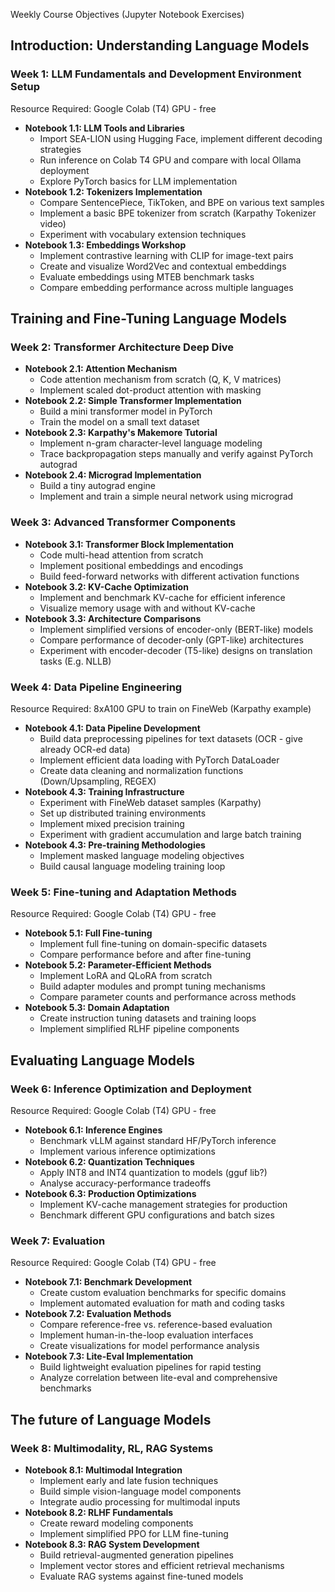  Weekly Course Objectives (Jupyter Notebook Exercises)

## Introduction: Understanding Language Models
### Week 1: LLM Fundamentals and Development Environment Setup
Resource Required: Google Colab (T4) GPU - free
- **Notebook 1.1: LLM Tools and Libraries**
  - Import SEA-LION using Hugging Face, implement different decoding strategies
  - Run inference on Colab T4 GPU and compare with local Ollama deployment
  - Explore PyTorch basics for LLM implementation
- **Notebook 1.2: Tokenizers Implementation**
  - Compare SentencePiece, TikToken, and BPE on various text samples
  - Implement a basic BPE tokenizer from scratch (Karpathy Tokenizer video)
  - Experiment with vocabulary extension techniques
- **Notebook 1.3: Embeddings Workshop**
  - Implement contrastive learning with CLIP for image-text pairs
  - Create and visualize Word2Vec and contextual embeddings
  - Evaluate embeddings using MTEB benchmark tasks
  - Compare embedding performance across multiple languages

## Training and Fine-Tuning Language Models
### Week 2: Transformer Architecture Deep Dive
- **Notebook 2.1: Attention Mechanism**
  - Code attention mechanism from scratch (Q, K, V matrices)
  - Implement scaled dot-product attention with masking
- **Notebook 2.2: Simple Transformer Implementation**
  - Build a mini transformer model in PyTorch
  - Train the model on a small text dataset
- **Notebook 2.3: Karpathy's Makemore Tutorial**
  - Implement n-gram character-level language modeling
  - Trace backpropagation steps manually and verify against PyTorch autograd
- **Notebook 2.4: Micrograd Implementation**
  - Build a tiny autograd engine
  - Implement and train a simple neural network using micrograd

### Week 3: Advanced Transformer Components
- **Notebook 3.1: Transformer Block Implementation**
  - Code multi-head attention from scratch
  - Implement positional embeddings and encodings
  - Build feed-forward networks with different activation functions
- **Notebook 3.2: KV-Cache Optimization**
  - Implement and benchmark KV-cache for efficient inference
  - Visualize memory usage with and without KV-cache
- **Notebook 3.3: Architecture Comparisons**
  - Implement simplified versions of encoder-only (BERT-like) models
  - Compare performance of decoder-only (GPT-like) architectures
  - Experiment with encoder-decoder (T5-like) designs on translation tasks (E.g. NLLB)

### Week 4: Data Pipeline Engineering
Resource Required: 8xA100 GPU to train on FineWeb (Karpathy example)
- **Notebook 4.1: Data Pipeline Development**
  - Build data preprocessing pipelines for text datasets (OCR - give already OCR-ed data)
  - Implement efficient data loading with PyTorch DataLoader
  - Create data cleaning and normalization functions (Down/Upsampling, REGEX)
- **Notebook 4.3: Training Infrastructure**
  - Experiment with FineWeb dataset samples (Karpathy)
  - Set up distributed training environments
  - Implement mixed precision training
  - Experiment with gradient accumulation and large batch training
- **Notebook 4.3: Pre-training Methodologies**
  - Implement masked language modeling objectives
  - Build causal language modeling training loop

### Week 5: Fine-tuning and Adaptation Methods
Resource Required: Google Colab (T4) GPU - free
- **Notebook 5.1: Full Fine-tuning**
  - Implement full fine-tuning on domain-specific datasets
  - Compare performance before and after fine-tuning
- **Notebook 5.2: Parameter-Efficient Methods**
  - Implement LoRA and QLoRA from scratch
  - Build adapter modules and prompt tuning mechanisms
  - Compare parameter counts and performance across methods
- **Notebook 5.3: Domain Adaptation**
  - Create instruction tuning datasets and training loops
  - Implement simplified RLHF pipeline components

## Evaluating Language Models
### Week 6: Inference Optimization and Deployment
Resource Required: Google Colab (T4) GPU - free
- **Notebook 6.1: Inference Engines**
  - Benchmark vLLM against standard HF/PyTorch inference 
  - Implement various inference optimizations
- **Notebook 6.2: Quantization Techniques**
  - Apply INT8 and INT4 quantization to models (gguf lib?)
  - Analyse accuracy-performance tradeoffs
- **Notebook 6.3: Production Optimizations**
  - Implement KV-cache management strategies for production
  - Benchmark different GPU configurations and batch sizes

### Week 7: Evaluation
Resource Required: Google Colab (T4) GPU - free
- **Notebook 7.1: Benchmark Development**
  - Create custom evaluation benchmarks for specific domains
  - Implement automated evaluation for math and coding tasks
- **Notebook 7.2: Evaluation Methods**
  - Compare reference-free vs. reference-based evaluation
  - Implement human-in-the-loop evaluation interfaces
  - Create visualizations for model performance analysis
- **Notebook 7.3: Lite-Eval Implementation**
  - Build lightweight evaluation pipelines for rapid testing
  - Analyze correlation between lite-eval and comprehensive benchmarks

## The future of Language Models
### Week 8: Multimodality, RL, RAG Systems
- **Notebook 8.1: Multimodal Integration**
  - Implement early and late fusion techniques
  - Build simple vision-language model components
  - Integrate audio processing for multimodal inputs
- **Notebook 8.2: RLHF Fundamentals**
  - Create reward modeling components
  - Implement simplified PPO for LLM fine-tuning
- **Notebook 8.3: RAG System Development**
  - Build retrieval-augmented generation pipelines
  - Implement vector stores and efficient retrieval mechanisms
  - Evaluate RAG systems against fine-tuned models
